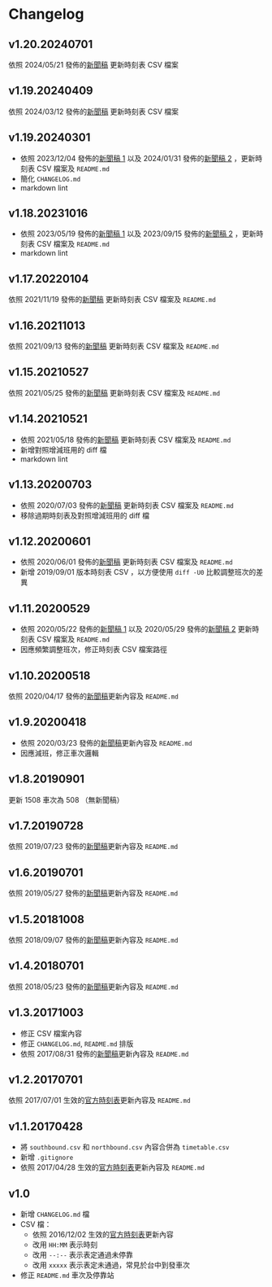 # Changelog

## v1.20.20240701

依照 2024/05/21 發佈的[新聞稿](https://www.thsrc.com.tw/ArticleContent/70485428-0ad2-4c4a-8552-a371b78d7a16) 更新時刻表 CSV 檔案

## v1.19.20240409

依照 2024/03/12 發佈的[新聞稿](https://www.thsrc.com.tw/ArticleContent/e91d4b96-cb46-4e25-ad77-12c3afaa80eb) 更新時刻表 CSV 檔案

## v1.19.20240301

* 依照 2023/12/04 發佈的[新聞稿 1](https://www.thsrc.com.tw/ArticleContent/6cd63dbe-d8e1-47f1-b899-6439de2850c3) 以及 2024/01/31 發佈的[新聞稿 2](https://www.thsrc.com.tw/ArticleContent/bd532307-b6bf-4633-b51a-c8a8af6d2e0d) ，更新時刻表 CSV 檔案及 `README.md`
* 簡化 `CHANGELOG.md`
* markdown lint

## v1.18.20231016

* 依照 2023/05/19 發佈的[新聞稿 1](https://www.thsrc.com.tw/ArticleContent/1a38bc3b-40ec-4b0e-a67f-642417bfc563) 以及 2023/09/15 發佈的[新聞稿 2](https://www.thsrc.com.tw/ArticleContent/1b4a81c2-2442-4993-bb07-848ccb0aac0a) ，更新時刻表 CSV 檔案及 `README.md`
* markdown lint

## v1.17.20220104

依照 2021/11/19 發佈的[新聞稿](https://www.thsrc.com.tw/ArticleContent/fed12f98-8200-4747-a0ab-b9b22425f7a6) 更新時刻表 CSV 檔案及 `README.md`

## v1.16.20211013

依照 2021/09/13 發佈的[新聞稿](https://www.thsrc.com.tw/ArticleContent/464ab7d6-b5f3-4484-a178-46f48395c0e4) 更新時刻表 CSV 檔案及 `README.md`

## v1.15.20210527

依照 2021/05/25 發佈的[新聞稿](https://www.thsrc.com.tw/ArticleContent/8ff8baf6-5b74-4a46-889c-37a0be532d6e) 更新時刻表 CSV 檔案及 `README.md`

## v1.14.20210521

* 依照 2021/05/18 發佈的[新聞稿](https://www.thsrc.com.tw/ArticleContent/61b0d3ba-2bd3-4c2f-b879-f427ffc179bb) 更新時刻表 CSV 檔案及 `README.md`
* 新增對照增減班用的 diff 檔
* markdown lint

## v1.13.20200703

* 依照 2020/07/03 發佈的[新聞稿](https://www.thsrc.com.tw/ArticleContent/201e511c-e9d9-44a5-8f45-c5d349726fe7) 更新時刻表 CSV 檔案及 `README.md`
* 移除過期時刻表及對照增減班用的 diff 檔

## v1.12.20200601

* 依照 2020/06/01 發佈的[新聞稿](https://www.thsrc.com.tw/tw/News/Detail/f83fc041-267f-4ed3-b4ac-ecf3b93308cd/4) 更新時刻表 CSV 檔案及 `README.md`
* 新增 2019/09/01 版本時刻表 CSV ，以方便使用 `diff -U0` 比較調整班次的差異

## v1.11.20200529

* 依照 2020/05/22 發佈的[新聞稿 1](https://www.thsrc.com.tw/tw/News/Detail/eba50b82-103e-4d4b-ad0f-94b36e8279a4/2) 以及 2020/05/29 發佈的[新聞稿 2](http://www.thsrc.com.tw/tw/News/Detail/c1f69455-7846-48ed-bc6e-8aee556e8c3a/2) 更新時刻表 CSV 檔案及 `README.md`
* 因應頻繁調整班次，修正時刻表 CSV 檔案路徑

## v1.10.20200518

依照 2020/04/17 發佈的[新聞稿](https://www.thsrc.com.tw/tw/News/Detail/502bb127-4b47-45ef-8059-f80c2ce1f72f/2)更新內容及 `README.md`

## v1.9.20200418

* 依照 2020/03/23 發佈的[新聞稿](https://www.thsrc.com.tw/tw/News/Detail/b6d8f546-984e-42af-99d0-3ace38a9555d/15)更新內容及 `README.md`
* 因應減班，修正車次邏輯

## v1.8.20190901

更新 1508 車次為 508 （無新聞稿）

## v1.7.20190728

依照 2019/07/23 發佈的[新聞稿](https://www.thsrc.com.tw/tw/News/Detail/7026b831-d491-46cd-b38f-3b3dc65abca3/4)更新內容及 `README.md`

## v1.6.20190701

依照 2019/05/27 發佈的[新聞稿](http://www.thsrc.com.tw/tw/News/Detail/8bec2026-a098-40a6-a16b-c06515c68f04/7)更新內容及 `README.md`

## v1.5.20181008

依照 2018/09/07 發佈的[新聞稿](http://www.thsrc.com.tw/tw/News/Detail/c4412e0b-668e-4d5e-9591-ede53c23ef6c/3)更新內容及 `README.md`

## v1.4.20180701

依照 2018/05/23 發佈的[新聞稿](http://www.thsrc.com.tw/tw/News/Detail/a7f8e8a1-c219-425c-bc5d-a3a112f0814c/4)更新內容及 `README.md`

## v1.3.20171003

* 修正 CSV 檔案內容
* 修正 `CHANGELOG.md`, `README.md` 排版
* 依照 2017/08/31 發佈的[新聞稿](http://www.thsrc.com.tw/tw/News/Detail/b9312bcd-1e27-4266-b5c1-acb4b9bc2a81/2)更新內容及 `README.md`

## v1.2.20170701

依照 2017/07/01 生效的[官方時刻表](http://www.thsrc.com.tw/UploadFiles/TicketFile/aaaed025-1f36-4a54-afa5-31b642847142.pdf)更新內容及 `README.md`

## v1.1.20170428

* 將 `southbound.csv` 和 `northbound.csv` 內容合併為 `timetable.csv`
* 新增 `.gitignore`
* 依照 2017/04/28 生效的[官方時刻表](http://www.thsrc.com.tw/UploadFiles/TicketFile/1dd47e19-7ff5-485d-9b99-d9eea5ea77a8.pdf)更新內容及 `README.md`

## v1.0

* 新增 `CHANGELOG.md` 檔
* CSV 檔：
  * 依照 2016/12/02 生效的[官方時刻表](http://www.thsrc.com.tw/UploadFiles/TicketFile/a61ad3a0-7961-4b42-89c2-835cab008c90.pdf)更新內容
  * 改用 `HH:MM` 表示時刻
  * 改用 `--:--` 表示表定通過未停靠
  * 改用 `xxxxx` 表示表定未通過，常見於台中到發車次
* 修正 `README.md` 車次及停靠站

